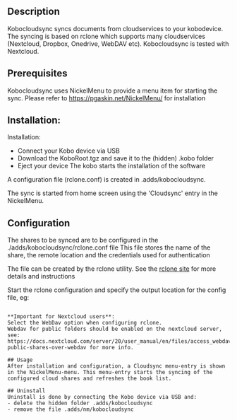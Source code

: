 ## Description
Kobocloudsync syncs documents from cloudservices to your kobodevice.
The syncing is based on rclone which supports many cloudservices (Nextcloud, Dropbox, Onedrive, WebDAV etc). 
Kobocloudsync is tested with Nextcloud.

## Prerequisites
Kobocloudsync uses NickelMenu to provide a menu item for starting the sync.
Please refer to https://pgaskin.net/NickelMenu/ for installation

## Installation:
Installation:
- Connect your Kobo device via USB
- Download the KoboRoot.tgz and save it to the (hidden) .kobo folder
- Eject your device
The kobo starts the installation of the software

A configuration file (rclone.conf) is created in .adds/kobocloudsync.

The sync is started from home screen using the 'Cloudsync' entry in the NickelMenu.

## Configuration
The shares to be synced are to be configured in the ./adds/kobocloudsync/rclone.conf file
This file stores the name of the share, the remote location and the credentials used for authentication

The file can be created by the rclone utility. See the [rclone site](https://rclone.org/docs/) for more details and instructions

Start the rclone configuration and specify the output location for the config file, eg:
```rclone config --config="c:\rclone.conf".

**Important for Nextcloud users**:
Select the WebDav option when configuring rclone.
Webdav for public folders should be enabled on the nextcloud server, see: https://docs.nextcloud.com/server/20/user_manual/en/files/access_webdav.html#accessing-public-shares-over-webdav for more info.

## Usage
After installation and configuration, a Cloudsync menu-entry is shown in the NickelMenu-menu. This menu-entry starts the syncing of the configured cloud shares and refreshes the book list.

## Uninstall
Uninstall is done by connecting the Kobo device via USB and:
- delete the hidden folder .adds/kobocloudsync
- remove the file .adds/nm/kobocloudsync
